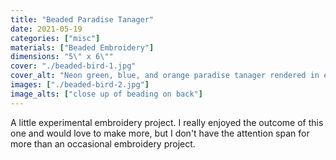 ```yaml
---
title: "Beaded Paradise Tanager"
date: 2021-05-19
categories: ["misc"]
materials: ["Beaded Embroidery"]
dimensions: "5\" x 6\""
cover: "./beaded-bird-1.jpg"
cover_alt: "Neon green, blue, and orange paradise tanager rendered in embroidery and beads"
images: ["./beaded-bird-2.jpg"]
image_alts: ["close up of beading on back"]
---
```

A little experimental embroidery project. I really enjoyed the outcome of this one and would love to make more, but I don't have the attention span for more than an occasional embroidery project.
